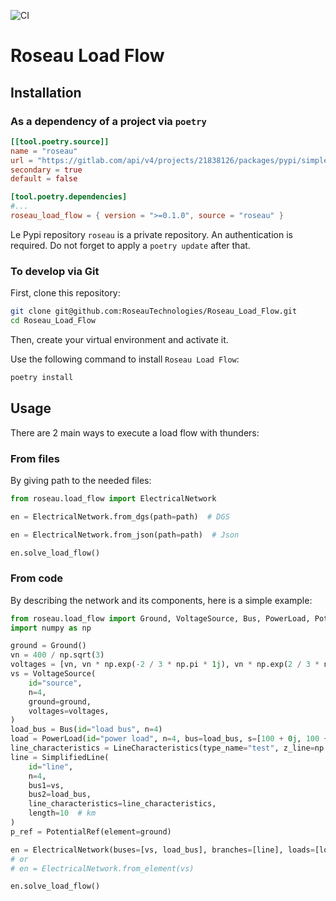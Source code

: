 ![CI](https://github.com/RoseauTechnologies/Roseau_Load_Flow/workflows/CI/badge.svg)

# Roseau Load Flow #

## Installation ##

### As a dependency of a project via `poetry` ###

```toml
[[tool.poetry.source]]
name = "roseau"
url = "https://gitlab.com/api/v4/projects/21838126/packages/pypi/simple"
secondary = true
default = false

[tool.poetry.dependencies]
#...
roseau_load_flow = { version = ">=0.1.0", source = "roseau" }
```

Le Pypi repository `roseau` is a private repository. An authentication is required. Do not forget to apply
a `poetry update` after that.

### To develop via Git ###

First, clone this repository:

```bash
git clone git@github.com:RoseauTechnologies/Roseau_Load_Flow.git
cd Roseau_Load_Flow
```

Then, create your virtual environment and activate it.

Use the following command to install `Roseau Load Flow`:

```bash
poetry install
```

## Usage ##

There are 2 main ways to execute a load flow with thunders:

### From files ###

By giving path to the needed files:

```python
from roseau.load_flow import ElectricalNetwork

en = ElectricalNetwork.from_dgs(path=path)  # DGS

en = ElectricalNetwork.from_json(path=path)  # Json

en.solve_load_flow()
```

### From code ###

By describing the network and its components, here is a simple example:

```python
from roseau.load_flow import Ground, VoltageSource, Bus, PowerLoad, PotentialRef, SimplifiedLine, ElectricalNetwork, LineCharacteristics
import numpy as np

ground = Ground()
vn = 400 / np.sqrt(3)
voltages = [vn, vn * np.exp(-2 / 3 * np.pi * 1j), vn * np.exp(2 / 3 * np.pi * 1j)]
vs = VoltageSource(
    id="source",
    n=4,
    ground=ground,
    voltages=voltages,
)
load_bus = Bus(id="load bus", n=4)
load = PowerLoad(id="power load", n=4, bus=load_bus, s=[100 + 0j, 100 + 0j, 100 + 0j])
line_characteristics = LineCharacteristics(type_name="test", z_line=np.eye(4, dtype=complex))
line = SimplifiedLine(
    id="line",
    n=4,
    bus1=vs,
    bus2=load_bus,
    line_characteristics=line_characteristics,
    length=10  # km
)
p_ref = PotentialRef(element=ground)

en = ElectricalNetwork(buses=[vs, load_bus], branches=[line], loads=[load], special_elements=[p_ref, ground])
# or
# en = ElectricalNetwork.from_element(vs)

en.solve_load_flow()
```

<!-- Local Variables: -->
<!-- mode: gfm -->
<!-- coding: utf-8-unix -->
<!-- ispell-local-dictionary: "british" -->
<!-- End: -->
